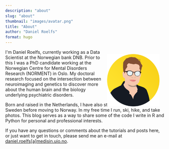 ```yaml
---
description: "about"
slug: "about"
thumbnail: "images/avatar.png"
title: "About"
author: "Daniel Roelfs"
format: hugo
---
```


<img style="position: relative;
    top: 15px;
    padding: 0 15px; 
    float: right;" 
  src="avatar.png" width="33%"
/>

I'm Daniel Roelfs, currently working as a Data Scientist at the Norwegian bank DNB. Prior to this I was a PhD candidate working at the Norwegian Centre for Mental Disorders Research (NORMENT) in Oslo. My doctoral research focused on the intersection between neuroimaging and genetics to discover more about the human brain and the biology underlying psychiatric disorders.

Born and raised in the Netherlands, I have also studied in France and Sweden before moving to Norway. In my free time I run, ski, hike, and take photos. This blog serves as a way to share some of the code I write in R and Python for personal and professional interests.

If you have any questions or comments about the tutorials and posts here, or just want to get in touch, please send me an e-mail at <a href="mailto:daniel.roelfs@medisin.uio.no">daniel.roelfs\[a\]medisin.uio.no</a>.
